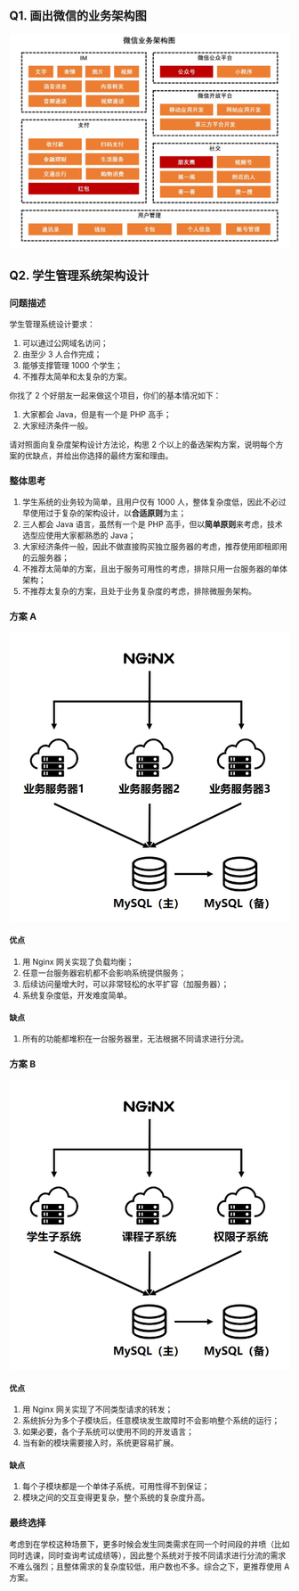## Q1. 画出微信的业务架构图

![](https://github.com/yifeisg/thinking-in-architecture/blob/main/week01/wechat_business_architecture.jpg)

## Q2. 学生管理系统架构设计

### 问题描述

学生管理系统设计要求：

1. 可以通过公网域名访问；
2. 由至少 3 人合作完成；
3. 能够支撑管理 1000 个学生；
4. 不推荐太简单和太复杂的方案。

你找了 2 个好朋友一起来做这个项目，你们的基本情况如下：

1. 大家都会 Java，但是有一个是 PHP 高手；
2. 大家经济条件一般。

请对照面向复杂度架构设计方法论，构思 2 个以上的备选架构方案，说明每个方案的优缺点，并给出你选择的最终方案和理由。

### 整体思考

1. 学生系统的业务较为简单，且用户仅有 1000 人，整体复杂度低，因此不必过早使用过于复杂的架构设计，以**合适原则**为主；
2. 三人都会 Java 语言，虽然有一个是 PHP 高手，但以**简单原则**来考虑，技术选型应使用大家都熟悉的 Java；
3. 大家经济条件一般，因此不做直接购买独立服务器的考虑，推荐使用即租即用的云服务器；
4. 不推荐太简单的方案，且出于服务可用性的考虑，排除只用一台服务器的单体架构；
5. 不推荐太复杂的方案，且处于业务复杂度的考虑，排除微服务架构。

### 方案 A

![](https://github.com/yifeisg/thinking-in-architecture/blob/main/week01/design1.jpg)

#### 优点

1. 用 Nginx 网关实现了负载均衡；
2. 任意一台服务器宕机都不会影响系统提供服务；
3. 后续访问量增大时，可以非常轻松的水平扩容（加服务器）；
4. 系统复杂度低，开发难度简单。

#### 缺点

1. 所有的功能都堆积在一台服务器里，无法根据不同请求进行分流。

### 方案 B

![](https://github.com/yifeisg/thinking-in-architecture/blob/main/week01/design2.jpg)

#### 优点

1. 用 Nginx 网关实现了不同类型请求的转发；
2. 系统拆分为多个子模块后，任意模块发生故障时不会影响整个系统的运行；
3. 如果必要，各个子系统可以使用不同的开发语言；
4. 当有新的模块需要接入时，系统更容易扩展。

#### 缺点

1. 每个子模块都是一个单体子系统，可用性得不到保证；
2. 模块之间的交互变得更复杂，整个系统的复杂度升高。

### 最终选择

考虑到在学校这种场景下，更多时候会发生同类需求在同一个时间段的井喷（比如同时选课，同时查询考试成绩等），因此整个系统对于按不同请求进行分流的需求不难么强烈；且整体需求的复杂度较低，用户数也不多。综合之下，更推荐使用 A 方案。
